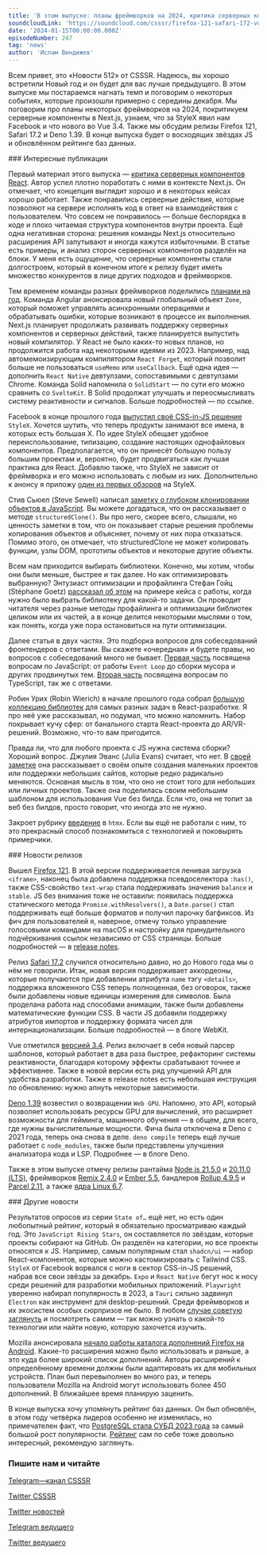 ```yaml
---
title: 'В этом выпуске: планы фреймворков на 2024, критика серверных компонентов в Next.js, узнаем, StyleX от Facebook и релиз Vue 3.4. Также мы обсудим релизы Firefox 121, Safari 17.2 и Deno 1.39. В конце: восходящие звёзды JS и обновлённый рейтинг баз данных.'
soundcloudLink: 'https://soundcloud.com/csssr/firefox-121-safari-172-vue-34-deno-139-stylex-klonirovanie-voprosy-s-sobesov-kritika-rsc'
date: '2024-01-15T00:00:00.000Z'
episodeNumber: 247
tag: 'news'
author: 'Ислам Виндижев'
---
```


Всем привет, это «Новости 512» от CSSSR. Надеюсь, вы хорошо встретили Новый год и он будет для вас лучше предыдущего. В этом выпуске мы постараемся нагнать темп и поговорим о некоторых событиях, которые произошли примерно с середины декабря. Мы поговорим про планы некоторых фреймворков на 2024, покритикуем серверные компоненты в Next.js, узнаем, что за StyleX явил нам Facebook и что нового во Vue 3.4. Также мы обсудим релизы Firefox 121, Safari 17.2 и Deno 1.39. В конце выпуска будет о восходящих звёздах JS и обновлённом рейтинге баз данных.

<ParagraphWithImage imageName="laptopNews" >
  ### Интересные публикации

Первый материал этого выпуска — [критика серверных компонентов React](https://www.mayank.co/blog/react-server-components/). Автор успел плотно поработать с ними в контексте Next.js. Он отмечает, что концепция выглядит хорошо и в некоторых кейсах хорошо работает. Также понравились серверные действия, которые позволяют на сервере исполнять код в ответ на взаимодействия с пользователем. Что совсем не понравилось — больше беспорядка в коде и плохо читаемая структура компонентов внутри проекта. Ещё одна негативная сторона: решения команды Next.js относительно расширения API запутывают и иногда кажутся избыточными. В статье есть примеры, и анализ сторон серверных компонентов разделён на блоки. У меня есть ощущение, что серверные компоненты стали долгостроем, который в конечном итоге к релизу будет иметь множество конкурентов в лице других подходов и фреймворков.
</ParagraphWithImage>

Тем временем команды разных фреймворков поделились [планами на год](https://thenewstack.io/2024-predictions-by-javascript-frontend-framework-maintainers/). Команда Angular анонсировала новый глобальный объект `Zone`, который поможет управлять асинхронными операциями и обрабатывать ошибки, которые возникают в процессе их выполнения. Next.js планирует продолжать развивать поддержку серверных компонентов и серверных действий, также планируется выпустить новый компилятор. У React не было каких-то новых планов, но продолжится работа над некоторыми идеями из 2023. Например, над автомемоизирующим компилятором `React Forget`, который позволит больше не пользоваться `useMemo` или `useCallback`. Ещё одна идея — дополнить `React Native` девтулзами, сопоставимыми с девтулзами Chrome. Команда Solid напомнила о `SolidStart` — по сути его можно сравнить со `SvelteKit`. В Solid продолжат улучшать и переосмысливать систему реактивности и сигналов. Больше подробностей — по ссылке.

Facebook в конце прошлого года [выпустил своё CSS-in-JS решение](https://habr.com/ru/articles/781000/) `StyleX`. Хочется шутить, что теперь продукты занимают все имена, в которых есть большая X. По идее StyleX обещает удобное переиспользование, типизацию, создание настоящих однофайловых компонентов. Предполагается, что он принесёт большую пользу большим проектам и, вероятно, будет продвигаться как лучшая практика для React. Добавлю также, что StyleX не зависит от фреймворка и его можно использовать с любым из них. Дополнительно к анонсу я приложу [один из первых обзоров](https://habr.com/ru/articles/781166/) на StyleX.

Стив Сьюел (Steve Sewell) написал [заметку о глубоком клонировании объектов в JavaScript](https://www.builder.io/blog/structured-clone). Вы можете догадаться, что он рассказывает о методе `structuredClone()`. Вы про него, скорее всего, слышали, но ценность заметки в том, что он показывает старые решения проблемы копирования объектов и объясняет, почему от них пора отказаться. Помимо этого, он отмечает, что structuredClone не может копировать функции, узлы DOM, прототипы объектов и некоторые другие объекты.

Всем нам приходится выбирать библиотеки. Конечно, мы хотим, чтобы они были меньше, быстрее и так далее. Но как оптимизировать выбранную? Энтузиаст оптимизации и профайлинга Стефан Гойц (Stéphane Goetz) [рассказал об этом](https://calendar.perfplanet.com/2023/benchmarking-profiling-and-optimizing-javascript-libraries/) на примере кейса с работы, когда нужно было выбрать библиотеку для какой-то задачи. Он проводит читателя через разные методы профайлинга и оптимизации библиотек целиком или их частей, а в конце делится некоторыми мыслями о том, как понять, когда уже пора остановиться на пути оптимизации.

Далее статья в двух частях. Это подборка вопросов для собеседований фронтендеров с ответами. Вы скажете «очередная» и будете правы, но вопросов с собеседований много не бывает. [Первая часть](https://habr.com/ru/articles/784548/) посвящена вопросам по JavaScript: от работы `Event Loop` до сборки мусора и других продвинутых тем. [Вторая часть](https://habr.com/ru/articles/785596/) посвящена вопросам по TypeScript, так же с ответами.

Робин Урих (Robin Wierich) в начале прошлого года собрал [большую коллекцию библиотек](https://www.robinwieruch.de/react-libraries/) для самых разных задач в React-разработке. Я про неё уже рассказывал, но подумал, что можно напомнить. Набор покрывает кучу сфер: от банального старта React-проекта до AR/VR-решений. Возможно, что-то вам пригодится.

Правда ли, что для любого проекта с JS нужна система сборки? Хороший вопрос. Джулия Эванс (Julia Evans) считает, что нет. В [своей заметке](https://jvns.ca/blog/2023/02/16/writing-javascript-without-a-build-system/) она рассказывает о своём опыте создания маленьких проектов или поддержки небольших сайтов, которые редко радикально меняются. Основная мысль в том, что оно не стоит того для небольших или личных проектов. Также она поделилась своим небольшим шаблоном для использования Vue без билда. Если что, она не топит за веб без билдов, просто говорит, что иногда это не нужно.

Закроет рубрику [введение](https://refine.dev/blog/what-is-htmx/) в `htmx`. Если вы ещё не работали с ним, то это прекрасный способ познакомиться с технологией и поковырять примерчики.

<ParagraphWithImage imageName="manWithLaptop">
  ### Новости релизов

Вышел [Firefox 121](https://www.mozilla.org/en-US/firefox/121.0/releasenotes/). В этой версии поддерживается ленивая загрузка `<iframe>`, наконец была добавлена поддержка псевдоселектора `:has()`, также CSS-свойство `text-wrap` стала поддерживать значения `balance` и `stable`. JS без внимания тоже не оставили: появилась поддержка статического метода `Promise.withResolvers()`, а `Date.parse()` стал поддерживать ещё больше форматов и получил парочку багфиксов. Из фич для пользователей я, наверное, отмечу только управление голосовыми командами на macOS и настройку для принудительного подчёркивания ссылок независимо от CSS страницы. Больше подробностей — в [release notes](https://developer.mozilla.org/en-US/docs/Mozilla/Firefox/Releases/121).
</ParagraphWithImage>

Релиз [Safari 17.2](https://webkit.org/blog/14787/webkit-features-in-safari-17-2/) случился относительно давно, но до Нового года мы о нём не говорили. Итак, новая версия поддерживает аккордеоны, которые получаются при добавлении атрибута `name` тэгу `<details>`, поддержка вложенного CSS теперь полноценная, без оговорок, также были добавлены новые единицы измерения для символов. Была проделана работа над способами анимации, также были добавлены математические функции CSS. В части JS добавили поддержку атрибутов импортов и поддержку формата чисел для интернационализации. Больше подробностей — в блоге WebKit.

Vue отметился [версией 3.4](https://blog.vuejs.org/posts/vue-3-4). Релиз включает в себя новый парсер шаблонов, который работает в два раза быстрее, рефакторинг системы реактивности, благодаря которому эффекты срабатывают точнее и эффективнее. Также в новой версии есть ряд улучшений API для удобства разработки. Также в release notes есть небольшая инструкция по обновлению: нужно апнуть некоторые зависимости.

[Deno 1.39](https://deno.com/blog/v1.39) возвестил о возвращении `Web GPU`. Напомню, это API, который позволяет использовать ресурсы GPU для вычислений, это расширяет возможности для гейминга, машинного обучения — в общем, для всего, где нужны вычислительные мощности. Фича была отключена в Deno с 2021 года, теперь она снова в деле. `deno compile` теперь ещё лучше работает с `node_modules`, также были представлены улучшения анализатора кода и LSP. Подробнее — в блоге Deno.

Также в этом выпуске отмечу релизы рантайма [Node.js 21.5.0](https://nodejs.org/en/blog/release/v21.5.0) и [20.11.0 (LTS)](https://nodejs.org/en/blog/release/v20.11.0), фреймворков [Remix 2.4.0](https://github.com/remix-run/remix/blob/main/CHANGELOG.md#v240) и [Ember 5.5](https://github.com/emberjs/ember.js/releases/tag/v5.5.0), бандлеров [Rollup 4.9.5](https://github.com/rollup/rollup/releases/tag/v4.9.5) и [Parcel 2.11](https://github.com/parcel-bundler/parcel/releases/tag/v2.11.0), а также [ядра Linux 6.7](https://lore.kernel.org/lkml/CAHk-=widprp4XoHUcsDe7e16YZjLYJWra-dK0hE1MnfPMf6C3Q@mail.gmail.com/).

<ParagraphWithImage imageName="laptopNews" >
    ### Другие новости

Результатов опросов из серии `State of…` ещё нет, но есть один любопытный рейтинг, который я обязательно просматриваю каждый год. Это `JavaScript Rising Stars`, он составляется по звёздам, которые проекты собирают на GitHub. Он разделён на категории, но все проекты относятся к JS. Например, самым популярным стал `shadcn/ui` — набор React-компонентов, которые можно кастомизировать с Tailwind CSS. `StyleX` от Facebook ворвался с ноги в сектор CSS-in-JS решений, набрав все свои звёзды за декабрь. `Expo` и `React Native` бегут нос к носу среди решений для разработки мобильных приложений. `Playwright` уверенно набирал популярность в 2023, а `Tauri` сильно задвинул `Electron` как инструмент для desktop-решений. Среди фреймворков и их экосистем особых сюрпризов не было. В любом [случае советую заглянуть](https://risingstars.js.org/2023/en) и посмотреть самим — так можно узнать о какой-то технологии или найти новую, которую захочется изучить.
</ParagraphWithImage>

Mozilla анонсировала [начало работы каталога дополнений Firefox на Android](https://blog.mozilla.org/addons/2023/12/14/a-new-world-of-open-extensions-on-firefox-for-android-has-arrived/). Какие-то расширения можно было использовать и раньше, а это куда более широкий список дополнений. Авторы расширений к определённому времени должны были адаптировать их для мобильных устройств. План был перевыполнен во много раз, и теперь пользователи Mozilla на Android могут использовать более 450 дополнений. В ближайшее время планирую заценить.

В конце выпуска хочу упомянуть рейтинг баз данных. Он был обновлён, в этом году четвёрка лидеров особенно не изменилась, но примечателен факт, что [PostgreSQL стала СУБД 2023 года](https://db-engines.com/en/blog_post/106) за самый большой рост популярности. [Рейтинг](https://db-engines.com/en/ranking) сам по себе тоже довольно интересный, рекомендую заглянуть.

  ### Пишите нам и читайте
  [Telegram—канал CSSSR](https://t.me/csssr)

  [Twitter CSSSR](https://twitter.com/csssr_dev)

  [Twitter новостей](https://twitter.com/csssr_news)

  [Telegram ведущего](https://t.me/Vindizh)

  [Twitter ведущего](https://twitter.com/Vindizh)
